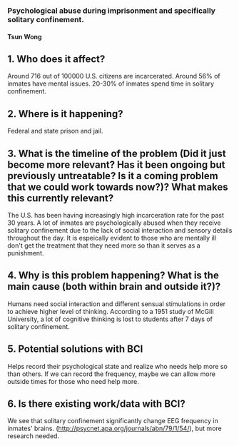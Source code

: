 ### Psychological abuse during imprisonment and specifically solitary confinement.
#### Tsun Wong

## 1. Who does it affect?
Around 716 out of 100000 U.S. citizens are incarcerated. Around 56% of inmates have mental issues. 20-30% of inmates spend time in solitary confinement.
## 2. Where is it happening?
Federal and state prison and jail.
## 3. What is the timeline of the problem (Did it just become more relevant? Has it been ongoing but previously untreatable? Is it a coming problem that we could work towards now?)? What makes this currently relevant?
The U.S. has been having increasingly high incarceration rate for the past 30 years. A lot of inmates are psychologically abused when they receive solitary confinement due to the lack of social interaction and sensory details throughout the day. It is espeically evident to those who are mentally ill don't get the treatment that they need more so than it serves as a punishment. 
## 4. Why is this problem happening? What is the main cause (both within brain and outside it?)?
Humans need social interaction and different sensual stimulations in order to achieve higher level of thinking. According to a 1951 study of McGill University, a lot of cognitive thinking is lost to students after 7 days of solitary confinement.
## 5. Potential solutions with BCI
Helps record their psychological state and realize who needs help more so than others. If we can record the frequency, maybe we can allow more outside times for those who need help more.
## 6. Is there existing work/data with BCI?
We see that solitary confinement significantly change EEG frequency in inmates' brains. (http://psycnet.apa.org/journals/abn/79/1/54/), but more research needed.